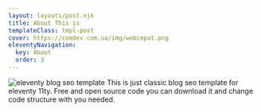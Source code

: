 ```yaml
---
layout: layouts/post.njk
title: About This is
templateClass: tmpl-post
cover: https://comdev.com.ua/img/webcepat.png
eleventyNavigation:
  key: About
  order: 3
---
```


![eleventy blog seo template](https://comdev.com.ua/img/webcepat.png)
This is just classic blog seo template for eleventy 11ty.
Free and open source code you can download it and change code structure with you needed.

